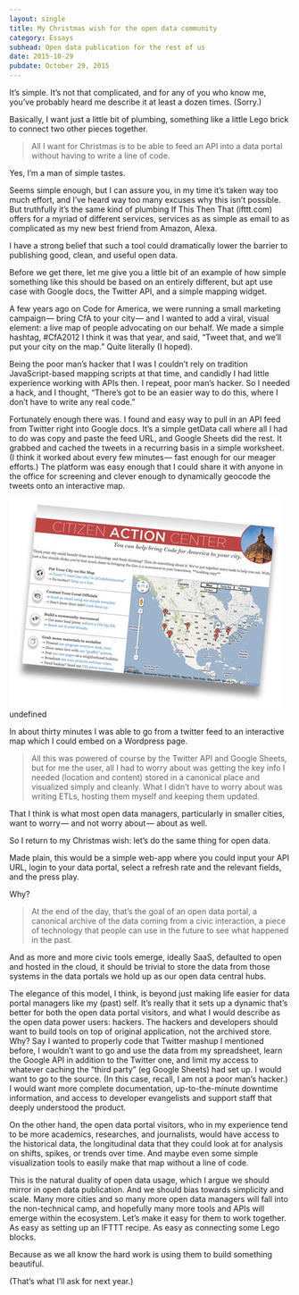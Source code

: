 ```yaml
---
layout: single
title: My Christmas wish for the open data community
category: Essays
subhead: Open data publication for the rest of us
date: 2015-10-29
pubdate: October 29, 2015
---
```

It’s simple. It’s not that complicated, and for any of you who know me, you’ve probably heard me describe it at least a dozen times. (Sorry.)

Basically, I want just a little bit of plumbing, something like a little Lego brick to connect two other pieces together.

> All I want for Christmas is to be able to feed an API into a data portal without having to write a line of code.

Yes, I’m a man of simple tastes.

Seems simple enough, but I can assure you, in my time it’s taken way too much effort, and I’ve heard way too many excuses why this isn’t possible. But truthfully it’s the same kind of plumbing If This Then That (ifttt.com) offers for a myriad of different services, services as as simple as email to as complicated as my new best friend from Amazon, Alexa.

I have a strong belief that such a tool could dramatically lower the barrier to publishing good, clean, and useful open data.

Before we get there, let me give you a little bit of an example of how simple something like this should be based on an entirely different, but apt use case with Google docs, the Twitter API, and a simple mapping widget.

A few years ago on Code for America, we were running a small marketing campaign — bring CfA to your city — and I wanted to add a viral, visual element: a live map of people advocating on our behalf. We made a simple hashtag, #CfA2012 I think it was that year, and said, “Tweet that, and we’ll put your city on the map.” Quite literally (I hoped).

Being the poor man’s hacker that I was I couldn’t rely on tradition JavaScript-based mapping scripts at that time, and candidly I had little experience working with APIs then. I repeat, poor man’s hacker. So I needed a hack, and I thought, “There’s got to be an easier way to do this, where I don’t have to write any real code.”

​Fortunately enough there was. I found and easy way to pull in an API feed from Twitter right into Google docs. It’s a simple getData call where all I had to do was copy and paste the feed URL, and Google Sheets did the rest. It grabbed and cached the tweets in a recurring basis in a simple worksheet. (I think it worked about every few minutes — fast enough for our meager efforts.) The platform was easy enough that I could share it with anyone in the office for screening and clever enough to dynamically geocode the tweets onto an interactive map.

![](/img/1__t1hDrpAtWIjrmF8tIoZigg.jpeg)
undefined

In about thirty minutes I was able to go from a twitter feed to an interactive map which I could embed on a Wordpress page.

> All this was powered of course by the Twitter API and Google Sheets, but for me the user, all I had to worry about was getting the key info I needed (location and content) stored in a canonical place and visualized simply and cleanly. What I didn’t have to worry about was writing ETLs, hosting them myself and keeping them updated.

That I think is what most open data managers, particularly in smaller cities, want to worry — and not worry about — about as well.

​So I return to my Christmas wish: let’s do the same thing for open data.

Made plain, this would be a simple web-app where you could input your API URL, login to your data portal, select a refresh rate and the relevant fields, and the press play.

Why?

> At the end of the day, that’s the goal of an open data portal, a canonical archive of the data coming from a civic interaction, a piece of technology that people can use in the future to see what happened in the past.

And as more and more civic tools emerge, ideally SaaS, defaulted to open and hosted in the cloud, it should be trivial to store the data from those systems in the data portals we hold up as our open data central hubs.

The elegance of this model, I think, is beyond just making life easier for data portal managers like my (past) self. It’s really that it sets up a dynamic that’s better for both the open data portal visitors, and what I would describe as the open data power users: hackers. The hackers and developers should want to build tools on top of original application, not the archived store. Why? Say I wanted to properly code that Twitter mashup I mentioned before, I wouldn’t want to go and use the data from my spreadsheet, learn the Google API in addition to the Twitter one, and limit my access to whatever caching the “third party” (eg Google Sheets) had set up. I would want to go to the source. (In this case, recall, I am not a poor man’s hacker.) I would want more complete documentation, up-to-the-minute downtime information, and access to developer evangelists and support staff that deeply understood the product.

On the other hand, the open data portal visitors, who in my experience tend to be more academics, researches, and journalists, would have access to the historical data, the longitudinal data that they could look at for analysis on shifts, spikes, or trends over time. And maybe even some simple visualization tools to easily make that map without a line of code.

This is the natural duality of open data usage, which I argue we should mirror in open data publication. And we should bias towards simplicity and scale. Many more cities and so many more open data managers will fall into the non-technical camp, and hopefully many more tools and APIs will emerge within the ecosystem. Let’s make it easy for them to work together. As easy as setting up an IFTTT recipe. As easy as connecting some Lego blocks.

Because as we all know the hard work is using them to build something beautiful.

(That’s what I’ll ask for next year.)